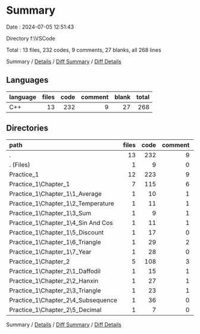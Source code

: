 # Summary

Date : 2024-07-05 12:51:43

Directory f:\\VSCode

Total : 13 files,  232 codes, 9 comments, 27 blanks, all 268 lines

Summary / [Details](details.md) / [Diff Summary](diff.md) / [Diff Details](diff-details.md)

## Languages
| language | files | code | comment | blank | total |
| :--- | ---: | ---: | ---: | ---: | ---: |
| C++ | 13 | 232 | 9 | 27 | 268 |

## Directories
| path | files | code | comment | blank | total |
| :--- | ---: | ---: | ---: | ---: | ---: |
| . | 13 | 232 | 9 | 27 | 268 |
| . (Files) | 1 | 9 | 0 | 2 | 11 |
| Practice_1 | 12 | 223 | 9 | 25 | 257 |
| Practice_1\\Chapter_1 | 7 | 115 | 6 | 15 | 136 |
| Practice_1\\Chapter_1\\1_Average | 1 | 10 | 1 | 2 | 13 |
| Practice_1\\Chapter_1\\2_Temperature | 1 | 11 | 1 | 2 | 14 |
| Practice_1\\Chapter_1\\3_Sum | 1 | 9 | 1 | 2 | 12 |
| Practice_1\\Chapter_1\\4_Sin And Cos | 1 | 11 | 1 | 2 | 14 |
| Practice_1\\Chapter_1\\5_Discount | 1 | 17 | 0 | 2 | 19 |
| Practice_1\\Chapter_1\\6_Triangle | 1 | 29 | 2 | 3 | 34 |
| Practice_1\\Chapter_1\\7_Year | 1 | 28 | 0 | 2 | 30 |
| Practice_1\\Chapter_2 | 5 | 108 | 3 | 10 | 121 |
| Practice_1\\Chapter_2\\1_Daffodil | 1 | 15 | 1 | 2 | 18 |
| Practice_1\\Chapter_2\\2_Hanxin | 1 | 27 | 1 | 2 | 30 |
| Practice_1\\Chapter_2\\3_Triangle | 1 | 23 | 1 | 2 | 26 |
| Practice_1\\Chapter_2\\4_Subsequence | 1 | 36 | 0 | 2 | 38 |
| Practice_1\\Chapter_2\\5_Decimal | 1 | 7 | 0 | 2 | 9 |

Summary / [Details](details.md) / [Diff Summary](diff.md) / [Diff Details](diff-details.md)